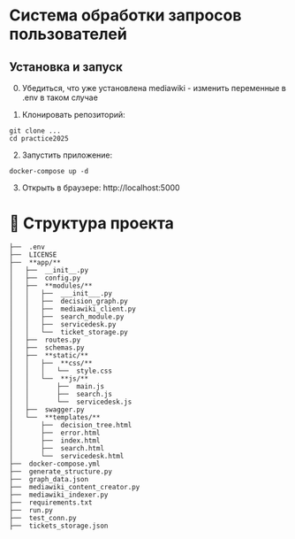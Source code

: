 # Система обработки запросов пользователей

## Установка и запуск

0. Убедиться, что уже установлена mediawiki - изменить переменные в .env в таком случае

1. Клонировать репозиторий:
```
git clone ...
cd practice2025
```
2. Запустить приложение:
```
docker-compose up -d
```
3. Открыть в браузере: http://localhost:5000

# 📂 Структура проекта

```
├──  .env
├──  LICENSE
├──  **app/**
│   ├──  __init__.py
│   ├──  config.py
│   ├──  **modules/**
│   │   ├──  ___init___.py
│   │   ├──  decision_graph.py
│   │   ├──  mediawiki_client.py
│   │   ├──  search_module.py
│   │   ├──  servicedesk.py
│   │   └──  ticket_storage.py
│   ├──  routes.py
│   ├──  schemas.py
│   ├──  **static/**
│   │   ├──  **css/**
│   │   │   └──  style.css
│   │   └──  **js/**
│   │       ├──  main.js
│   │       ├──  search.js
│   │       └──  servicedesk.js
│   ├──  swagger.py
│   └──  **templates/**
│       ├──  decision_tree.html
│       ├──  error.html
│       ├──  index.html
│       ├──  search.html
│       └──  servicedesk.html
├──  docker-compose.yml
├──  generate_structure.py
├──  graph_data.json
├──  mediawiki_content_creator.py
├──  mediawiki_indexer.py
├──  requirements.txt
├──  run.py
├──  test_conn.py
├──  tickets_storage.json
```
